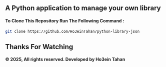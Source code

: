 ## A Python application to manage your own library

#### To Clone This Repository Run The Following Command :
``` bash
git clone https://github.com/Ho3einTahan/python-library-json
```

## Thanks For Watching
#### © 2025, All rights reserved. Developed by Ho3ein Tahan
